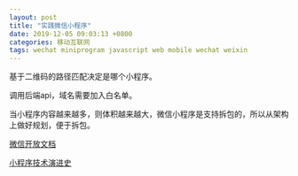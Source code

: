 ```yaml
---
layout: post
title: "实践微信小程序"
date: 2019-12-05 09:03:13 +0800
categories: 移动互联网
tags: wechat miniprogram javascript web mobile wechat weixin
---
```


基于二维码的路径匹配决定是哪个小程序。

调用后端api，域名需要加入白名单。

当小程序内容越来越多，则体积越来越大，微信小程序是支持拆包的，所以从架构上做好规划，便于拆包。



[微信开放文档](https://developers.weixin.qq.com/miniprogram/dev/framework/)

[小程序技术演进史](https://mp.weixin.qq.com/s/Q3Dfrcf5FTmWUrsIkPWncA)


